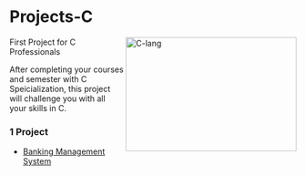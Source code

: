 # Projects-C
<p>
<a> <img src="https://raw.githubusercontent.com/gist/patevs/b007a0e98fb216438d4cbf559fac4166/raw/88f20c9d749d756be63f22b09f3c4ac570bc5101/programming.gif" alt="C-lang" height="200" width="300" align="right"> </a>
  <a>First Project  for C Professionals</a></p>
<a>After completing your courses and semester with C Speicialization, this project will challenge you with all your skills in C. </a></p>

### 1 Project 
- [Banking Management System](https://github.com/hmarshmello/Projects-C-/blob/main/bankmanagementsystem.c)
